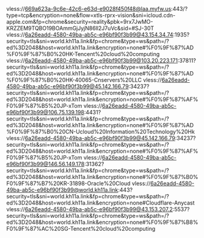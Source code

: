 vless://669a623a-9c6e-42c6-e63d-e9028f450f48@laa.myfw.us:443/?type=tcp&encryption=none&flow=xtls-rprx-vision&sni=icloud.cdn-apple.com&fp=chrome&security=reality&pbk=9rx7JwMO-KRZZEM9TQBO19BOAmmGjJyjN86ll2J7uVc&sid=#SJ-30T
vless://6a26eadd-4580-49ba-ab5c-e96bf90f3b99@43.154.34.74:1935?security=tls&sni=world.kh11a.link&fp=chrome&type=ws&path=/?ed%3D2048&host=world.kh11a.link&encryption=none#%F0%9F%87%AD%F0%9F%87%B0%20HK-Tencent%20cloud%20computing
vless://6a26eadd-4580-49ba-ab5c-e96bf90f3b99@103.20.223.171:37811?security=tls&sni=world.kh11a.link&fp=chrome&type=ws&path=/?ed%3D2048&host=world.kh11a.link&encryption=none#%F0%9F%87%AD%F0%9F%87%B0%20HK-40065-Cnservers%20LLC
vless://6a26eadd-4580-49ba-ab5c-e96bf90f3b99@45.142.166.79:34237?security=tls&sni=world.kh11a.link&fp=chrome&type=ws&path=/?ed%3D2048&host=world.kh11a.link&encryption=none#%F0%9F%87%AF%F0%9F%87%B5%20JP-xTom
vless://6a26eadd-4580-49ba-ab5c-e96bf90f3b99@106.75.139.198:4431?security=tls&sni=world.kh11a.link&fp=chrome&type=ws&path=/?ed%3D2048&host=world.kh11a.link&encryption=none#%F0%9F%87%AD%F0%9F%87%B0%20CN-Ucloud%20Information%20Technology%20Hk
vless://6a26eadd-4580-49ba-ab5c-e96bf90f3b99@45.142.166.79:34237?security=tls&sni=world.kh11a.link&fp=chrome&type=ws&path=/?ed%3D2048&host=world.kh11a.link&encryption=none#%F0%9F%87%AF%F0%9F%87%B5%20JP-xTom
vless://6a26eadd-4580-49ba-ab5c-e96bf90f3b99@146.56.149.178:31362?security=tls&sni=world.kh11a.link&fp=chrome&type=ws&path=/?ed%3D2048&host=world.kh11a.link&encryption=none#%F0%9F%87%B0%F0%9F%87%B7%20KR-31898-Oracle%20Cloud
vless://6a26eadd-4580-49ba-ab5c-e96bf90f3b99@world.kh11a.link:443?security=tls&sni=world.kh11a.link&fp=chrome&type=ws&path=/?ed%3D2048&host=world.kh11a.link&encryption=none#Cloudflare-Anycast
vless://6a26eadd-4580-49ba-ab5c-e96bf90f3b99@43.153.207.2:5537?security=tls&sni=world.kh11a.link&fp=chrome&type=ws&path=/?ed%3D2048&host=world.kh11a.link&encryption=none#%F0%9F%87%B8%F0%9F%87%AC%20SG-Tencent%20cloud%20computing

